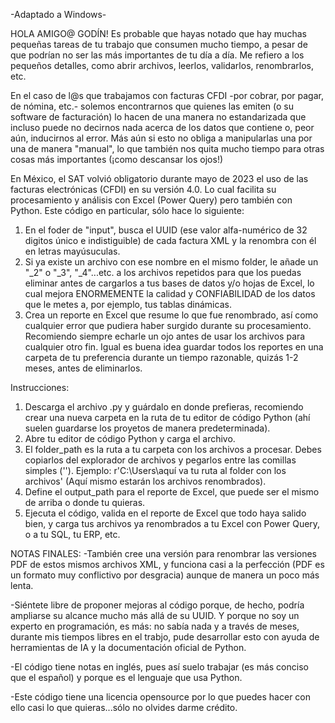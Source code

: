 -Adaptado a Windows-

HOLA AMIGO@ GODÍN!
Es probable que hayas notado que hay muchas pequeñas tareas de tu trabajo que consumen mucho tiempo, a pesar de que podrían no ser las más importantes de tu día a día.
Me refiero a los pequeños detalles, como abrir archivos, leerlos, validarlos, renombrarlos, etc.

En el caso de l@s que trabajamos con facturas CFDI -por cobrar, por pagar, de nómina, etc.- solemos encontrarnos que quienes las emiten (o su software de facturación) lo hacen de una manera no estandarizada que
incluso puede no decirnos nada acerca de los datos que contiene o, peor aún, inducirnos al error. Más aún si esto no obliga a manipularlas una por una de manera "manual", lo que también nos quita mucho tiempo 
para otras cosas más importantes (¡como descansar los ojos!)

En México, el SAT volvió obligatorio durante mayo de 2023 el uso de las facturas electrónicas (CFDI) en su versión 4.0. Lo cual facilita su procesamiento y análisis con Excel (Power Query) pero también con Python.
Este código en particular, sólo hace lo siguiente:

1) En el foder de "input", busca el UUID (ese valor alfa-numérico de 32 digitos único e indistiguible) de cada factura XML y la renombra con él en letras mayúsuculas.
2) Si ya existe un archivo con ese nombre en el mismo folder, le añade un "_2" o "_3", "_4"...etc. a los archivos repetidos para que los puedas eliminar antes de cargarlos a tus bases de datos y/o hojas de Excel,
   lo cual  mejora ENORMEMENTE la calidad y CONFIABILIDAD de los datos que le metes a, por ejemplo, tus tablas dinámicas.
3) Crea un reporte en Excel que resume lo que fue renombrado, así como cualquier error que pudiera haber surgido durante su procesamiento. Recomiendo siempre echarle un ojo antes de usar los archivos para cualquier
   otro fin. Igual es buena idea guardar todos los reportes en una carpeta de tu preferencia durante un tiempo razonable, quizás 1-2 meses, antes de eliminarlos.

Instrucciones:
1) Descarga el archivo .py y guárdalo en donde prefieras, recomiendo crear una nueva carpeta en la ruta de tu editor de código Python (ahí suelen guardarse los proyetos de manera predeterminada).
2) Abre tu editor de código Python y carga el archivo.
3) El folder_path es la ruta a tu carpeta con los archivos a procesar. Debes copiarlos del explorador de archivos y pegarlos entre las comillas simples ('').
   Ejemplo: r'C:\Users\aquí va tu ruta al folder con los archivos' (Aquí mismo estarán los archivos renombrados).
5) Define el output_path para el reporte de Excel, que puede ser el mismo de arriba o donde tu quieras.
6) Ejecuta el código, valida en el reporte de Excel que todo haya salido bien, y carga tus archivos ya renombrados a tu Excel con Power Query, o a tu SQL, tu ERP, etc.

NOTAS FINALES:
-También cree una versión para renombrar las versiones PDF de estos mismos archivos XML, y funciona casi a la perfección (PDF es un formato muy conflictivo por desgracia) aunque de manera un poco más lenta.

-Siéntete libre de proponer mejoras al código porque, de hecho, podría ampliarse su alcance mucho más allá de su UUID. Y porque no soy un experto en programación, es más: no sabía nada y a través de meses, durante mis tiempos libres en el trabjo, pude desarrollar esto con ayuda de herramientas de IA y la documentación oficial de Python.

-El código tiene notas en inglés, pues así suelo trabajar (es más conciso que el español) y porque es el lenguaje que usa Python.

-Este código tiene una licencia opensource por lo que puedes hacer con ello casi lo que quieras...sólo no olvides darme crédito.

